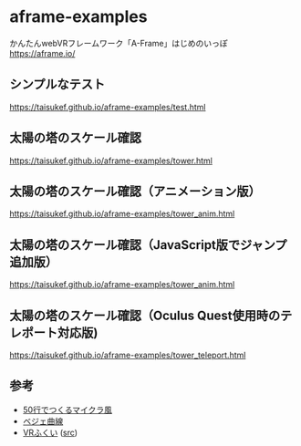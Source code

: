 # aframe-examples

かんたんwebVRフレームワーク「A-Frame」はじめのいっぽ  
https://aframe.io/  

## シンプルなテスト
https://taisukef.github.io/aframe-examples/test.html

## 太陽の塔のスケール確認
https://taisukef.github.io/aframe-examples/tower.html

## 太陽の塔のスケール確認（アニメーション版）
https://taisukef.github.io/aframe-examples/tower_anim.html

## 太陽の塔のスケール確認（JavaScript版でジャンプ追加版）
https://taisukef.github.io/aframe-examples/tower_anim.html

## 太陽の塔のスケール確認（Oculus Quest使用時のテレポート対応版)
https://taisukef.github.io/aframe-examples/tower_teleport.html

## 参考

- [50行でつくるマイクラ風](https://fukuno.jig.jp/2505)
- [ベジェ曲線](https://fukuno.jig.jp/2509)
- [VRふくい](https://code4fukui.github.io/vr-fukui/vr-view.html#img/vr-hanadojo.jpg) ([src](https://github.com/code4fukui/vr-fukui/blob/main/vr-view.html))
